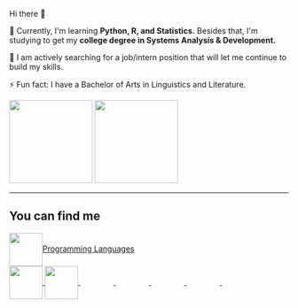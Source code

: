 Hi there 👋

🌱 Currently, I'm learning **Python, R, and Statistics.** Besides that, I'm studying to get my **college degree in Systems Analysis & Development.**

🔭 I am actively searching for a job/intern position that will let me continue to build my skills.


⚡ Fun fact: I have a Bachelor of Arts in Linguistics and Literature.


<div>
 <img height="150em" src= "https://github-readme-stats.vercel.app/api/top-langs/?username=leticiasoulima&layout=compact">

<img height="150em" src= "https://github-readme-stats.vercel.app/api?username=leticiasoulima&theme=dark&show_icons=true">
</div>

----
## You can find me
<a href= "https://www.linkedin.com/in/leticiasoulima">
    <img src="https://cdn.jsdelivr.net/gh/devicons/devicon/icons/linkedin/linkedin-original.svg" align= "center" heigth="50" width="60>

</a>

----

## Programming Languages
<div> 

<img src="https://cdn.jsdelivr.net/gh/devicons/devicon/icons/python/python-original.svg" align= "center" heigth="50" width="60">
<img src="https://cdn.jsdelivr.net/gh/devicons/devicon/icons/postgresql/postgresql-original.svg" align= "center" heigth="50" width="60">
<img scr="https://cdn.jsdelivr.net/gh/devicons/devicon/icons/html5/html5-original.svg" align= "center" heigth="50" width="60">
<img scr="https://cdn.jsdelivr.net/gh/devicons/devicon/icons/javascript/javascript-original.svg" align= "center" heigth="50" width="60">
<img scr="https://cdn.jsdelivr.net/gh/devicons/devicon/icons/nodejs/nodejs-plain.svg" align= "center" heigth="50" width="60">
<img scr="https://cdn.jsdelivr.net/gh/devicons/devicon/icons/c-plain.svg" align="center" heigth="50" width="60"> 
<img scr="https://cdn.jsdelivr.net/gh/devicons/devicon/icons/r/r-original.svg" align="center" heigth="50" width="60">
</div>
